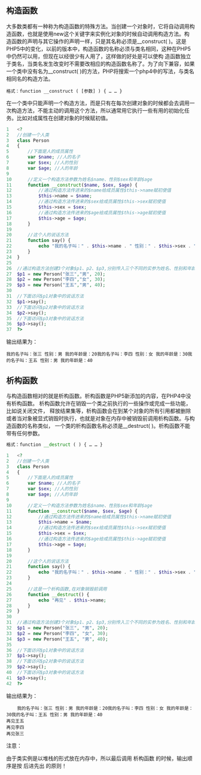 ## 构造函数

大多数类都有一种称为构造函数的特殊方法。当创建一个对象时，它将自动调用构造函数，也就是使用new这个关键字来实例化对象的时候自动调用构造方法。构 造函数的声明与其它操作的声明一样，只是其名称必须是__construct( )。这是PHP5中的变化，以前的版本中，构造函数的名称必须与类名相同，这种在PHP5中仍然可以用，但现在以经很少有人用了，这样做的好处是可以使构 造函数独立于类名，当类名发生改变时不需要改相应的构造函数名称了。为了向下兼容，如果一个类中没有名为__construct( )的方法，PHP将搜索一个php4中的写法，与类名相同名的构造方法。

```
格式：function __construct ( [参数] ) { … … }

```

在一个类中只能声明一个构造方法，而是只有在每次创建对象的时候都会去调用一次构造方法，不能主动的调用这个方法，所以通常用它执行一些有用的初始化任务。比如对成属性在创建对象的时候赋初值。

```php
1	<?
2	//创建一个人类
3	class Person
4	{
5	    //下面是人的成员属性
6	    var $name; //人的名子
7	    var $sex; //人的性别
8	    var $age; //人的年龄
9
10	    //定义一个构造方法参数为姓名$name、性别$sex和年龄$age
11	    function __construct($name, $sex, $age) {
12	        //通过构造方法传进来的$name给成员属性$this->name赋初使值
13	        $this->name = $name;
14	        //通过构造方法传进来的$sex给成员属性$this->sex赋初使值
15	        $this->sex = $sex;
16	        //通过构造方法传进来的$age给成员属性$this->age赋初使值
17	        $this->age = $age;
18	    }
19
20	    //这个人的说话方法
21	    function say() {
22	        echo "我的名子叫：" . $this->name . " 性别：" . $this->sex . " 我的年龄是：" . $this->age;
23	    }
24	}
25
26	//通过构造方法创建3个对象$p1、p2、$p3,分别传入三个不同的实参为姓名、性别和年龄
27	$p1 = new Person("张三","男", 20);
28	$p2 = new Person("李四","女", 30);
29	$p3 = new Person("王五","男", 40);
30
31	//下面访问$p1对象中的说话方法
32	$p1->say();
33	//下面访问$p2对象中的说话方法
34	$p2->say();
35	//下面访问$p3对象中的说话方法
36	$p3->say();
37	?>

```

输出结果为：

```
我的名子叫：张三 性别：男 我的年龄是：20我的名子叫：李四 性别：女 我的年龄是：30我的名子叫：王五 性别：男 我的年龄是：40

```

## 析构函数

与构造函数相对的就是析构函数。析构函数是PHP5新添加的内容，在PHP4中没有析构函数。 析构函数允许在销毁一个类之前执行的一些操作或完成一些功能，比如说关闭文件， 释放结果集等，析构函数会在到某个对象的所有引用都被删除或者当对象被显式销毁时执行，也就是对象在内存中被销毁前调用析构函数。与构造函数的名称类似， 一个类的析构函数名称必须是__destruct( )。析构函数不能带有任何参数。

```php
格式：function __destruct ( ) { … … }

1	<?
2	//创建一个人类
3	class Person
4	{
5	    //下面是人的成员属性
6	    var $name; //人的名子
7	    var $sex; //人的性别
8	    var $age; //人的年龄
9
10	    //定义一个构造方法参数为姓名$name、性别$sex和年龄$age
11	    function __construct($name, $sex, $age) {
12	        //通过构造方法传进来的$name给成员属性$this->name赋初使值
13	        $this->name = $name;
14	        //通过构造方法传进来的$sex给成员属性$this->sex赋初使值
15	        $this->sex = $sex;
16	        //通过构造方法传进来的$age给成员属性$this->age赋初使值
17	        $this->age = $age;
18	    }
19
20	    //这个人的说话方法
21	    function say() {
22	        echo "我的名子叫：" . $this->name . " 性别：" . $this->sex . " 我的年龄是：" . $this->age;
23	    }
24
25	    //这是一个析构函数,在对象销毁前调用
26	    function __destruct() {
27	        echo "再见" . $this->name;
28	    }
29	}
30
31	//通过构造方法创建3个对象$p1、p2、$p3,分别传入三个不同的实参为姓名、性别和年龄
32	$p1 = new Person("张三", "男", 20);
33	$p2 = new Person("李四", "女", 30);
34	$p3 = new Person("王五", "男", 40);
35
36	//下面访问$p1对象中的说话方法
37	$p1->say();
38	//下面访问$p2对象中的说话方法
39	$p2->say();
40	//下面访问$p3对象中的说话方法
41	$p3->say();
42	?>

```

输出结果为：

```
	我的名子叫：张三 性别：男 我的年龄是：20我的名子叫：李四 性别：女 我的年龄是：30我的名子叫：王五 性别：男 我的年龄是：40
再见王五
再见李四
再见张三

```

注意：

由于类实例是以堆栈的形式放在内存中，所以最后调用 析构函数 的时候，输出顺序是按 后进先出 的原则！